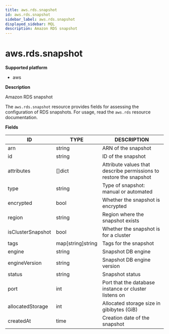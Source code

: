 ```yaml
---
title: aws.rds.snapshot
id: aws.rds.snapshot
sidebar_label: aws.rds.snapshot
displayed_sidebar: MQL
description: Amazon RDS snapshot
---
```


# aws.rds.snapshot

**Supported platform**

- aws

**Description**

Amazon RDS snapshot

The `aws.rds.snapshot` resource provides fields for assessing the configuration of RDS snapshots. For usage, read the `aws.rds` resource documentation.

**Fields**

| ID                | TYPE              | DESCRIPTION                                                        |
| ----------------- | ----------------- | ------------------------------------------------------------------ |
| arn               | string            | ARN of the snapshot                                                |
| id                | string            | ID of the snapshot                                                 |
| attributes        | &#91;&#93;dict    | Attribute values that describe permissions to restore the snapshot |
| type              | string            | Type of snapshot: manual or automated                              |
| encrypted         | bool              | Whether the snapshot is encrypted                                  |
| region            | string            | Region where the snapshot exists                                   |
| isClusterSnapshot | bool              | Whether the snapshot is for a cluster                              |
| tags              | map[string]string | Tags for the snapshot                                              |
| engine            | string            | Snapshot DB engine                                                 |
| engineVersion     | string            | Snapshot DB engine version                                         |
| status            | string            | Snapshot status                                                    |
| port              | int               | Port that the database instance or cluster listens on              |
| allocatedStorage  | int               | Allocated storage size in gibibytes (GiB)                          |
| createdAt         | time              | Creation date of the snapshot                                      |
